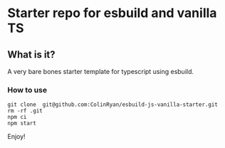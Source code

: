 # Starter repo for esbuild and vanilla TS

## What is it? 
A very bare bones starter template for typescript using esbuild.

### How to use 

```
git clone  git@github.com:ColinRyan/esbuild-js-vanilla-starter.git
rm -rf .git
npm ci
npm start
```

Enjoy!
